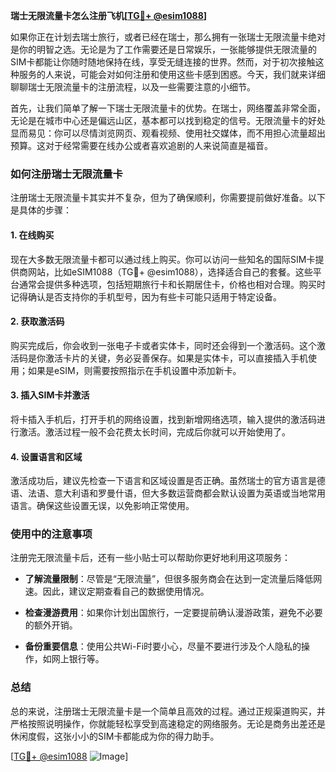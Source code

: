 **瑞士无限流量卡怎么注册飞机[[TG💪+ @esim1088](https://t.me/s/esim1088)]**

如果你正在计划去瑞士旅行，或者已经在瑞士，那么拥有一张瑞士无限流量卡绝对是你的明智之选。无论是为了工作需要还是日常娱乐，一张能够提供无限流量的SIM卡都能让你随时随地保持在线，享受无缝连接的世界。然而，对于初次接触这种服务的人来说，可能会对如何注册和使用这些卡感到困惑。今天，我们就来详细聊聊瑞士无限流量卡的注册流程，以及一些需要注意的小细节。

首先，让我们简单了解一下瑞士无限流量卡的优势。在瑞士，网络覆盖非常全面，无论是在城市中心还是偏远山区，基本都可以找到稳定的信号。无限流量卡的好处显而易见：你可以尽情浏览网页、观看视频、使用社交媒体，而不用担心流量超出预算。这对于经常需要在线办公或者喜欢追剧的人来说简直是福音。

### 如何注册瑞士无限流量卡

注册瑞士无限流量卡其实并不复杂，但为了确保顺利，你需要提前做好准备。以下是具体的步骤：

#### 1. 在线购买
现在大多数无限流量卡都可以通过线上购买。你可以访问一些知名的国际SIM卡提供商网站，比如eSIM1088（TG💪+ @esim1088），选择适合自己的套餐。这些平台通常会提供多种选项，包括短期旅行卡和长期居住卡，价格也相对合理。购买时记得确认是否支持你的手机型号，因为有些卡可能只适用于特定设备。

#### 2. 获取激活码
购买完成后，你会收到一张电子卡或者实体卡，同时还会得到一个激活码。这个激活码是你激活卡片的关键，务必妥善保存。如果是实体卡，可以直接插入手机使用；如果是eSIM，则需要按照指示在手机设置中添加新卡。

#### 3. 插入SIM卡并激活
将卡插入手机后，打开手机的网络设置，找到新增网络选项，输入提供的激活码进行激活。激活过程一般不会花费太长时间，完成后你就可以开始使用了。

#### 4. 设置语言和区域
激活成功后，建议先检查一下语言和区域设置是否正确。虽然瑞士的官方语言是德语、法语、意大利语和罗曼什语，但大多数运营商都会默认设置为英语或当地常用语言。确保这些设置无误，以免影响正常使用。

### 使用中的注意事项

注册完无限流量卡后，还有一些小贴士可以帮助你更好地利用这项服务：

- **了解流量限制**：尽管是“无限流量”，但很多服务商会在达到一定流量后降低网速。因此，建议定期查看自己的数据使用情况。
  
- **检查漫游费用**：如果你计划出国旅行，一定要提前确认漫游政策，避免不必要的额外开销。

- **备份重要信息**：使用公共Wi-Fi时要小心，尽量不要进行涉及个人隐私的操作，如网上银行等。

### 总结

总的来说，注册瑞士无限流量卡是一个简单且高效的过程。通过正规渠道购买，并严格按照说明操作，你就能轻松享受到高速稳定的网络服务。无论是商务出差还是休闲度假，这张小小的SIM卡都能成为你的得力助手。

[[TG💪+ @esim1088](https://t.me/s/esim1088) ![Image](https://i.postimg.cc/4NQfJmqS/Snipaste-2025-05-13-00-14-12.png)]